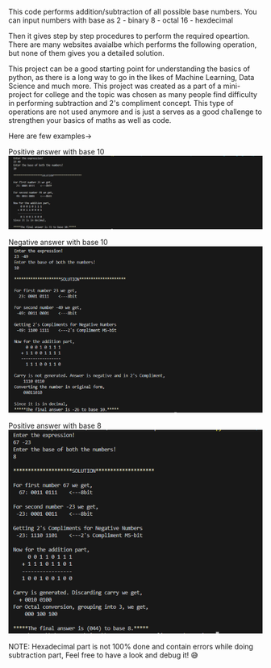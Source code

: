 This code performs addition/subtraction of all possible base numbers.
You can input numbers with base as
2 - binary
8 - octal
16 - hexdecimal

Then it gives step by step procedures to perform the required opeartion.
There are many websites avaialbe which performs the following operation,
but none of them gives you a detailed solution.

This project can be a good starting point for understanding the basics of python, as there is a long way to go in the likes of Machine Learning, Data Science and much more. This project was created as a part of a mini-project for college and the topic was chosen as many people find difficulty in performing subtraction and 2's compliment concept.
This type of operations are not used anymore and is just a serves as a good challenge to strengthen your basics of maths as well as code.

Here are few examples->

Positive answer with base 10
![alt text](image.png)

Negative answer with base 10
![alt text](image-1.png)

Positive answer with base 8
![alt text](image-2.png)

NOTE: Hexadecimal part is not 100% done and contain errors while doing subtraction part,
Feel free to have a look and debug it! 😅